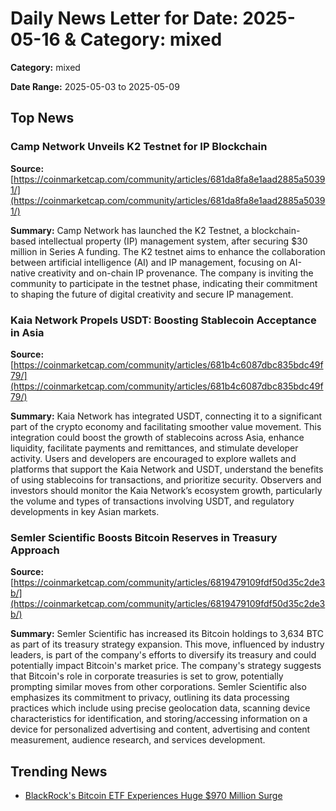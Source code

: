 
# Daily News Letter for Date: 2025-05-16 & Category: mixed

**Category:** mixed

**Date Range:** 2025-05-03 to 2025-05-09

## Top News
    
### Camp Network Unveils K2 Testnet for IP Blockchain
**Source:** [https://coinmarketcap.com/community/articles/681da8fa8e1aad2885a50391/](https://coinmarketcap.com/community/articles/681da8fa8e1aad2885a50391/)

**Summary:** 
Camp Network has launched the K2 Testnet, a blockchain-based intellectual property (IP) management system, after securing $30 million in Series A funding. The K2 testnet aims to enhance the collaboration between artificial intelligence (AI) and IP management, focusing on AI-native creativity and on-chain IP provenance. The company is inviting the community to participate in the testnet phase, indicating their commitment to shaping the future of digital creativity and secure IP management.
    
### Kaia Network Propels USDT: Boosting Stablecoin Acceptance in Asia
**Source:** [https://coinmarketcap.com/community/articles/681b4c6087dbc835bdc49f79/](https://coinmarketcap.com/community/articles/681b4c6087dbc835bdc49f79/)

**Summary:** 
Kaia Network has integrated USDT, connecting it to a significant part of the crypto economy and facilitating smoother value movement. This integration could boost the growth of stablecoins across Asia, enhance liquidity, facilitate payments and remittances, and stimulate developer activity. Users and developers are encouraged to explore wallets and platforms that support the Kaia Network and USDT, understand the benefits of using stablecoins for transactions, and prioritize security. Observers and investors should monitor the Kaia Network’s ecosystem growth, particularly the volume and types of transactions involving USDT, and regulatory developments in key Asian markets.
    
### Semler Scientific Boosts Bitcoin Reserves in Treasury Approach
**Source:** [https://coinmarketcap.com/community/articles/6819479109fdf50d35c2de3b/](https://coinmarketcap.com/community/articles/6819479109fdf50d35c2de3b/)

**Summary:** 
Semler Scientific has increased its Bitcoin holdings to 3,634 BTC as part of its treasury strategy expansion. This move, influenced by industry leaders, is part of the company's efforts to diversify its treasury and could potentially impact Bitcoin's market price. The company's strategy suggests that Bitcoin's role in corporate treasuries is set to grow, potentially prompting similar moves from other corporations. Semler Scientific also emphasizes its commitment to privacy, outlining its data processing practices which include using precise geolocation data, scanning device characteristics for identification, and storing/accessing information on a device for personalized advertising and content, advertising and content measurement, audience research, and services development.
    
## Trending News
- [BlackRock's Bitcoin ETF Experiences Huge $970 Million Surge](https://coinmarketcap.com/community/articles/68163d7d9481240e2c788cc3/)

